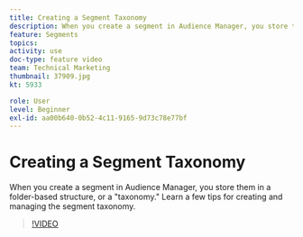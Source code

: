 ```yaml
---
title: Creating a Segment Taxonomy
description: When you create a segment in Audience Manager, you store them in a folder-based structure, or a "taxonomy." Learn a few tips for creating and managing the segment taxonomy.
feature: Segments
topics: 
activity: use
doc-type: feature video
team: Technical Marketing
thumbnail: 37909.jpg
kt: 5933

role: User
level: Beginner
exl-id: aa00b640-0b52-4c11-9165-9d73c78e77bf
---
```

# Creating a Segment Taxonomy

When you create a segment in Audience Manager, you store them in a folder-based structure, or a "taxonomy." Learn a few tips for creating and managing the segment taxonomy.

>[!VIDEO](https://video.tv.adobe.com/v/37909/?quality=12&learn=on)
